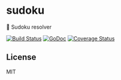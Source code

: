 # sudoku
:game_die: Sudoku resolver

[![Build Status](https://travis-ci.org/moul/sudoku.svg?branch=master)](https://travis-ci.org/moul/sudoku)
[![GoDoc](https://godoc.org/github.com/moul/sudoku?status.svg)](https://godoc.org/github.com/moul/sudoku)
[![Coverage Status](https://coveralls.io/repos/moul/sudoku/badge.svg?branch=master&service=github)](https://coveralls.io/github/moul/sudoku?branch=master)

## License
MIT
